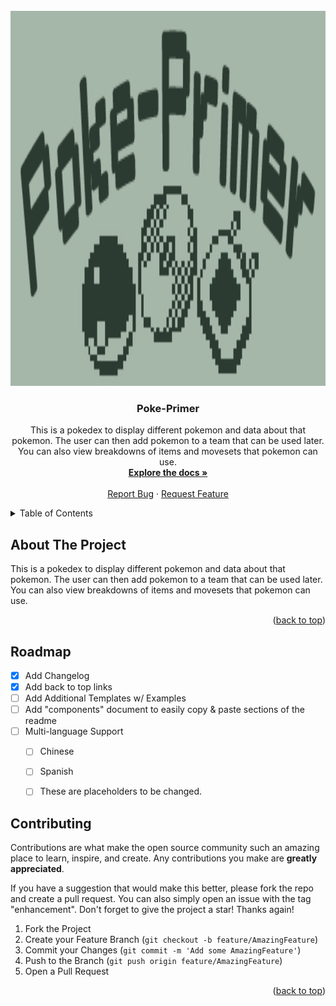 <div id="top"></div>

<!-- PROJECT LOGO -->
<br />
<div align="center">
  <a href="https://github.com/Wombleinc/Poke-Primer">
    <img src="poke_primer_logo.png" alt="Logo" width="800" height="600">
  </a>

  <h3 align="center">Poke-Primer</h3>

  <p align="center">
    This is a pokedex to display different pokemon and data about that pokemon. The user can then add pokemon to a team that can be used later. You can also view breakdowns of items and movesets that pokemon can use.
    <br />
    <a href="https://github.com/Wombleinc/Poke-Primer"><strong>Explore the docs »</strong></a>
    <br />
    <br />
    <a href="https://github.com/Wombleinc/Poke-Primer/issues">Report Bug</a>
    ·
    <a href="https://github.com/Wombleinc/Poke-Primer/issues">Request Feature</a>
  </p>
</div>




<!-- TABLE OF CONTENTS -->
<details>
  <summary>Table of Contents</summary>
  <ol>
    <li>
      <a href="#about-the-project">About The Project</a>
      <ul>
        <li><a href="#built-with">Built With</a></li>
      </ul>
    </li>
    <li>
      <a href="#getting-started">Getting Started</a>
      <ul>
        <li><a href="#prerequisites">Prerequisites</a></li>
        <li><a href="#installation">Installation</a></li>
      </ul>
    </li>
    <li><a href="#usage">Usage</a></li>
    <li><a href="#roadmap">Roadmap</a></li>
    <li><a href="#contributing">Contributing</a></li>
    <li><a href="#license">License</a></li>
    <li><a href="#contact">Contact</a></li>
    <li><a href="#acknowledgments">Acknowledgments</a></li>
  </ol>
</details>



<!-- ABOUT THE PROJECT -->
## About The Project

This is a pokedex to display different pokemon and data about that pokemon. The user can then add pokemon to a team that can be used later. You can also view breakdowns of items and movesets that pokemon can use.


<p align="right">(<a href="#top">back to top</a>)</p>



<!-- ROADMAP -->
## Roadmap

- [x] Add Changelog
- [x] Add back to top links
- [ ] Add Additional Templates w/ Examples
- [ ] Add "components" document to easily copy & paste sections of the readme
- [ ] Multi-language Support
    - [ ] Chinese
    - [ ] Spanish
    - [ ] These are placeholders to be changed.


<!-- CONTRIBUTING -->
## Contributing

Contributions are what make the open source community such an amazing place to learn, inspire, and create. Any contributions you make are **greatly appreciated**.

If you have a suggestion that would make this better, please fork the repo and create a pull request. You can also simply open an issue with the tag "enhancement".
Don't forget to give the project a star! Thanks again!

1. Fork the Project
2. Create your Feature Branch (`git checkout -b feature/AmazingFeature`)
3. Commit your Changes (`git commit -m 'Add some AmazingFeature'`)
4. Push to the Branch (`git push origin feature/AmazingFeature`)
5. Open a Pull Request

<p align="right">(<a href="#top">back to top</a>)</p>

